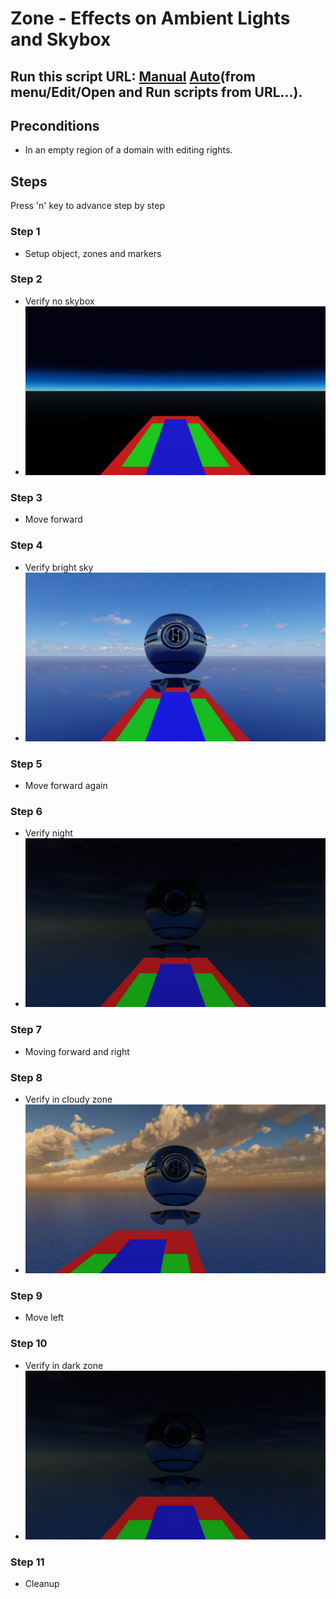 # Zone - Effects on Ambient Lights and Skybox
## Run this script URL: [Manual](https://raw.githubusercontent.com/highfidelity/hifi_tests/master/tests/content/entity/zone/ambientLightZoneEffects/test.js)   [Auto](https://raw.githubusercontent.com/highfidelity/hifi_tests/master/tests/content/entity/zone/ambientLightZoneEffects/testAuto.js)(from menu/Edit/Open and Run scripts from URL...).

## Preconditions
- In an empty region of a domain with editing rights.

## Steps
Press 'n' key to advance step by step

### Step 1
- Setup object, zones and markers
### Step 2
- Verify no skybox
- ![](./ExpectedImage_00000.png)
### Step 3
- Move forward
### Step 4
- Verify bright sky
- ![](./ExpectedImage_00001.png)
### Step 5
- Move forward again
### Step 6
- Verify night
- ![](./ExpectedImage_00002.png)
### Step 7
- Moving forward and right
### Step 8
- Verify in cloudy zone
- ![](./ExpectedImage_00003.png)
### Step 9
- Move left
### Step 10
- Verify in dark zone
- ![](./ExpectedImage_00004.png)
### Step 11
- Cleanup
